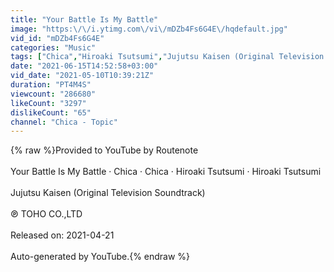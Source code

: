 ```yaml
---
title: "Your Battle Is My Battle"
image: "https:\/\/i.ytimg.com\/vi\/mDZb4Fs6G4E\/hqdefault.jpg"
vid_id: "mDZb4Fs6G4E"
categories: "Music"
tags: ["Chica","Hiroaki Tsutsumi","Jujutsu Kaisen (Original Television Soundtrack)"]
date: "2021-06-15T14:52:58+03:00"
vid_date: "2021-05-10T10:39:21Z"
duration: "PT4M4S"
viewcount: "286680"
likeCount: "3297"
dislikeCount: "65"
channel: "Chica - Topic"
---
```

{% raw %}Provided to YouTube by Routenote<br /><br />Your Battle Is My Battle · Chica · Chica · Hiroaki Tsutsumi · Hiroaki Tsutsumi<br /><br />Jujutsu Kaisen (Original Television Soundtrack)<br /><br />℗ TOHO CO.,LTD<br /><br />Released on: 2021-04-21<br /><br />Auto-generated by YouTube.{% endraw %}
